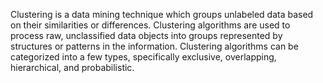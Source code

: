 Clustering is a data mining technique which groups unlabeled data based on their similarities or differences. Clustering algorithms are used to process raw, unclassified data objects into groups represented by structures or patterns in the information. Clustering algorithms can be categorized into a few types, specifically exclusive, overlapping, hierarchical, and probabilistic.
